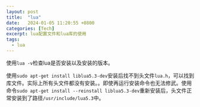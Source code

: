```yaml
---
layout: post
title:  "lua"
date:   2024-01-05 11:20:55 +0800
categories: [Tech]
excerpt: lua配置文件和lua库的使用
tags:
  - lua
---
```



使用`lua -v`检查lua是否安装以及安装的版本。

使用`sudo apt-get install liblua5.3-dev`安装后找不到头文件`lua.h`，可以找到库文件。实际上所有头文件都没有安装。。即使再运行安装命令也无法修武。使用命令`sudo apt-get install --reinstall liblua5.3-dev`重新安装后，头文件正常安装到了路径`/usr/include/lua5.3`中。